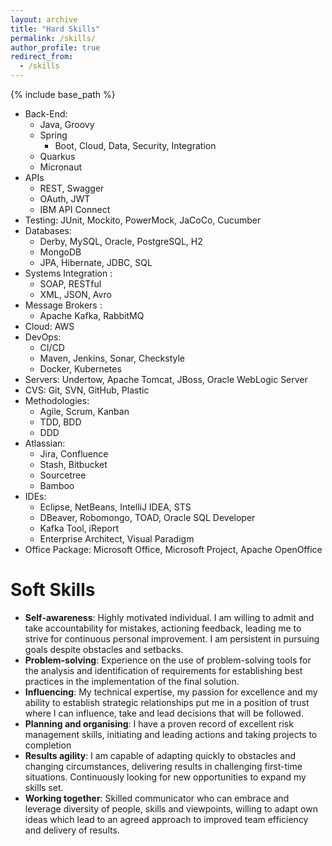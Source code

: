 ```yaml
---
layout: archive
title: "Hard Skills"
permalink: /skills/
author_profile: true
redirect_from:
  - /skills
---
```


{% include base_path %}

* Back-End:
  * Java, Groovy
  * Spring
    * Boot, Cloud, Data, Security, Integration
  * Quarkus
  * Micronaut
* APIs
  * REST, Swagger
  * OAuth, JWT
  * IBM API Connect
* Testing: JUnit, Mockito, PowerMock, JaCoCo, Cucumber
* Databases:
  * Derby, MySQL, Oracle, PostgreSQL, H2
  * MongoDB
  * JPA, Hibernate, JDBC, SQL
* Systems Integration :
  * SOAP, RESTful
  * XML, JSON, Avro
* Message Brokers :
  * Apache Kafka, RabbitMQ
* Cloud: AWS
* DevOps:
  * CI/CD
  * Maven, Jenkins, Sonar, Checkstyle
  * Docker, Kubernetes
* Servers: Undertow, Apache Tomcat, JBoss, Oracle WebLogic Server
* CVS: Git, SVN, GitHub, Plastic
* Methodologies:
  * Agile, Scrum, Kanban
  * TDD, BDD
  * DDD
* Atlassian:
  * Jira, Confluence
  * Stash, Bitbucket
  * Sourcetree
  * Bamboo
* IDEs:
  * Eclipse, NetBeans, IntelliJ IDEA, STS
  * DBeaver, Robomongo, TOAD, Oracle SQL Developer
  * Kafka Tool, iReport
  * Enterprise Architect, Visual Paradigm
* Office Package: Microsoft Office, Microsoft Project, Apache OpenOffice

Soft Skills
======
* **Self-awareness**: Highly motivated individual. I am willing to admit and take accountability for mistakes, actioning feedback, leading me to strive for continuous personal improvement. I am persistent in pursuing goals despite obstacles and setbacks.
* **Problem-solving**: Experience on the use of problem-solving tools for the analysis and identification of requirements for establishing best practices in the implementation of the final solution.
* **Influencing**: My technical expertise, my passion for excellence and my ability to establish strategic relationships put me in a position of trust where I can influence, take and lead decisions that will be followed.
* **Planning and organising**: I have a proven record of excellent risk management skills, initiating and leading actions and taking projects to completion
* **Results agility**: I am capable of adapting quickly to obstacles and changing circumstances, delivering results in challenging first-time situations. Continuously looking for new opportunities to expand my skills set.
* **Working together**: Skilled communicator who can embrace and leverage diversity of people, skills and viewpoints, willing to adapt own ideas which lead to an agreed approach to improved team efficiency and delivery of results.
